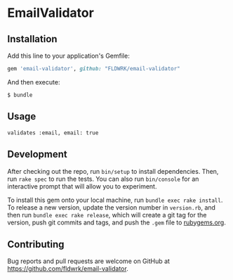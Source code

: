 # EmailValidator

## Installation

Add this line to your application's Gemfile:

```ruby
gem 'email-validator', github: "FLDWRK/email-validator"
```

And then execute:

    $ bundle

## Usage

`validates :email, email: true`

## Development

After checking out the repo, run `bin/setup` to install dependencies. Then, run `rake spec` to run the tests. You can also run `bin/console` for an interactive prompt that will allow you to experiment.

To install this gem onto your local machine, run `bundle exec rake install`. To release a new version, update the version number in `version.rb`, and then run `bundle exec rake release`, which will create a git tag for the version, push git commits and tags, and push the `.gem` file to [rubygems.org](https://rubygems.org).

## Contributing

Bug reports and pull requests are welcome on GitHub at https://github.com/fldwrk/email-validator.
